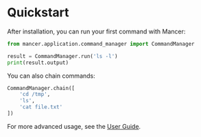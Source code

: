# Quickstart

After installation, you can run your first command with Mancer:

```python
from mancer.application.command_manager import CommandManager

result = CommandManager.run('ls -l')
print(result.output)
```

You can also chain commands:

```python
CommandManager.chain([
    'cd /tmp',
    'ls',
    'cat file.txt'
])
```

For more advanced usage, see the [User Guide](../user-guide/commands.md).
